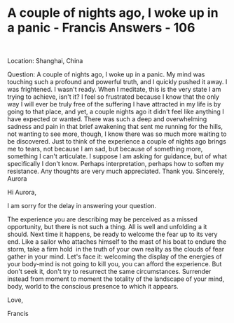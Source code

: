 # A couple of nights ago, I woke up in a panic - Francis Answers - 106

&nbsp;  

Location: Shanghai, China&nbsp;

Question: A couple of nights ago, I woke up in a panic. My mind was touching such a profound and powerful truth, and I quickly pushed it away. I was frightened. I wasn't ready. When I meditate, this is the very state I am trying to achieve, isn't it? I feel so frustrated because I know that the only way I will ever be truly free of the suffering I have attracted in my life is by going to that place, and yet, a couple nights ago it didn't feel like anything I have expected or wanted. There was such a deep and overwhelming sadness and pain in that brief awakening that sent me running for the hills, not wanting to see more, though, I know there was so much more waiting to be discovered. Just to think of the experience a couple of nights ago brings me to tears, not because I am sad, but because of something more, something I can't articulate. I suppose I am asking for guidance, but of what specifically I don't know. Perhaps interpretation, perhaps how to soften my resistance. Any thoughts are very much appreciated. Thank you. Sincerely, Aurora

  

Hi Aurora,

  

I am sorry for the delay in answering your question.&nbsp;

  

The experience you are describing may be perceived as a missed opportunity, but there is not such a thing. All is well and unfolding a it should. Next time it happens, be ready to welcome the fear up to its very end. Like a sailor who attaches himself to the mast of his boat to endure the storm, take a firm hold&nbsp; in the truth of your own reality as the clouds of fear gather in your mind. Let's face it: welcoming the display of the energies of your body-mind is not going to kill you, you can afford the experience. But don't seek it, don't try to resurrect the same circumstances. Surrender instead from moment to moment the totality of the landscape of your mind, body, world to the conscious presence to which it appears.

  

Love,

  

Francis

